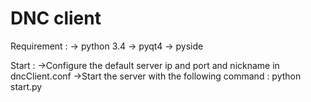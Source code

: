 # DNC client

Requirement :
-> python 3.4
-> pyqt4
-> pyside

Start :
->Configure the default server ip and port and nickname in dncClient.conf
->Start the server with the following command : python start.py
